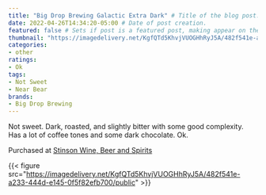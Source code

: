 ```yaml
---
title: "Big Drop Brewing Galactic Extra Dark" # Title of the blog post.
date: 2022-04-26T14:34:20-05:00 # Date of post creation.
featured: false # Sets if post is a featured post, making appear on the home page side bar.
thumbnail: "https://imagedelivery.net/KgfQTd5KhvjVUOGHhRyJ5A/482f541e-a233-444d-e145-0f5f82efb700/thumb"
categories:
- other
ratings:
- Ok
tags:
- Not Sweet
- Near Bear
brands:
- Big Drop Brewing
---
```


Not sweet. Dark, roasted, and slightly bitter with some good complexity. Has a lot of coffee tones and some dark chocolate. Ok.

Purchased at [Stinson Wine, Beer and Spirits](https://www.stinsonwbs.com)

{{< figure src="https://imagedelivery.net/KgfQTd5KhvjVUOGHhRyJ5A/482f541e-a233-444d-e145-0f5f82efb700/public" >}}
